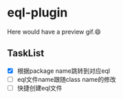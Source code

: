 eql-plugin
===========
Here would have a preview gif.:smile:

## TaskList
- [x] 根据package name跳转到对应eql
- [ ] eql文件name跟随class name的修改
- [ ] 快捷创建eql文件
